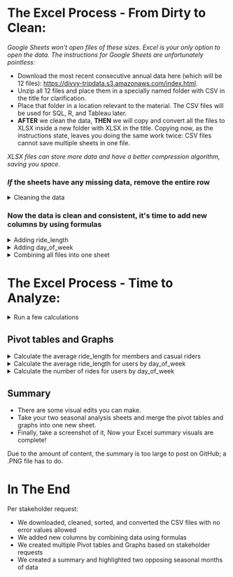 # The Excel Process - From Dirty to Clean:                                       

*Google Sheets won't open files of these sizes. Excel is your only option to open the data. The instructions for Google Sheets are unfortunately pointless:*

* Download the most recent consecutive annual data here (which will be 12 files): https://divvy-tripdata.s3.amazonaws.com/index.html.
* Unzip all 12 files and place them in a specially named folder with CSV in the title for clarification.
* Place that folder in a location relevant to the material. The CSV files will be used for SQL, R, and Tableau later.
* <strong>AFTER</strong> we clean the data, <strong>THEN</strong> we will copy and convert all the files to XLSX inside a new folder with XLSX in the title. Copying now, as the instructions state, leaves you doing the same work twice: CSV files cannot save multiple sheets in one file.

*XLSX files can store more data and have a better compression algorithm, saving you space.*

### *If* the sheets have any missing data, remove the entire row
<details>
<summary> Cleaning the data </summary> 
  
  *This process is per situation, and normally stakeholders are involved in the decision on what to do with empty cells.*
  
  <ol>
    <li> Open the first file. Select all fields (including column names) by clicking and dragging over all columns or by clicking the utmost upper-left from the field section of the sheet. Aka, above row 1 and to the left of column A. </li>
    <li> After selecting all fields, press F5 or hold down CTRL+G until a "Go To" window pops up > Select "Special" > Click "Blanks" > Hit OK. This may take minutes to finish running. </li>
    <li> Once finished, scroll down until you see a highlighted cell or chunk of cells. Right-click when hovered over one and choose "Delete," then choose "Entire row" (you may get a warning; hit OK). This will take minutes, and your sheet may freeze; that's normal. </li>
    <li> Unfortunately, you must do all of these steps on your current sheet and follow sheets as many times as it takes until your results land you at the bottom of the sheet. The benefit of checking one too many times is you get the last row number. This information is useful.</li>
  </ol>
  <ul>
    <li> Normally you sort and filter each column depending on the data type looking for anomalies or any number of error values </li>
    <ul>
      <li> Currency: currency types that are out of range. </li>
      <li> Date: dates that are out of range. </li>
      <li> Number: numbers that are out of range. </li>
      <li> Percentage: percentages that are out of range. </li>
      <li> Text: letters or word lengths that are out of range. </li>
      <li> Time: times that are out of range. </li>
    </ul>
  </ul>
  
  *This data is much cleaner than in normal situations, but we will see one instance where it may be applicable.*
  
</details>  

### Now the data is clean and consistent, it's time to add new columns by using formulas
<details>
<summary> Adding ride_length </summary>
  
  *In truth, normally we would also touch base with the stakeholders to ask about removing certain ride_length duration ranges because high and low thresholds are anomalies, offer little insight, and skew most results, outside of rare instances.*
  
 <ol>
   <li> In your spreadsheet, create a column called "ride_length" in Column N, row 1. </li>
   <li>Calculate the length of each ride using the minus operator from columns C (started_at) and D (ended_at) Enter "=D2-C2" in cell N2. </li>
   <li> Your result will be a data type called "float". We need to change that into the time format of HH:MM:SS. </li>
   <li> Select N2 > right click > A window pop-up will appear select "Format Cells" (again Excel may freeze). </li>
   <li> While in the "Number" tab find "Category:" and change it to "Time" > Type: > "37:30:55" > hit OK. </li>
   <li> Select N2 > press CTRL+C > use macros to autofill the column (web search) or Select N2 > press CTRL+C > in N3, hold CTRL+SHIFT+down-arrow key > CTRL+V aka paste. </li>
   <li> Now we need to scroll down and find the last data-filled row + 1. Select that cell then hold the CTRL+SHIFT+down-arrow key again to delete the invalid entries (Use PAGE UP & DOWN to move smoothly when close to the bottom filled row).</li>
   
   ### Some months *might* have faulty "ride_length" data filled with ####### which SQL will not allow. As analyst doing our process step, let's investigate using "Sort" and deleting these rows. 
   
   ### Also, I suggest deleting all rows from "ride_length" with durations above 24:59:00. This is not a mandate, but depending on your SQL skill level, it may help.
   
   <li> Select <strong>ALL</strong> columns and click on the "Data" tab at the top of the sheet > click Sort > Sort by ride_length > Order Largest to Smallest. Any cells in "ride_length" filled with ####### need their whole row deleted (mind your header row). Then check from smallest to largest for any cells filled with #######. The reason the cells are messed up and filled with ####### is that the "start_at" and "end_at" column data are reading backwards. We don't have the authority to flip them, so our only means is to delete them. </li>
   
   * *Excel is a mess when sorting. It doesn't have the ability to use a primary key to sort all of the fields based on one column. If you forget to sort by <strong>all</strong> columns, your data will be wrong. Also, filtering is limited to 10,000 unique items; with files of this size, filtering for what we need to accomplish is useless.*
   
   <li> Now repeat these steps for all 12 sheets. </li>
</ol>
</details>

<details>
<summary> Adding day_of_week </summary>
  
<ol>
<li> In your spreadsheet, create a column called "day_of_week." in Column O, row 1. </li>
<li> In O2, enter "=WEEKDAY(C2,1)", 1 = Sunday, and 7 = Saturday. Later, if you prefer your column to have the actual weekday name, use "=TEXT(C2, "dddd")" but only after switching to XLSX. The only catch is =MODE() cannot use the TEXT data type. Workarounds include manually writing in the day name in your pivot tables or flipping the column formula when desired.</li>
<li> Select O2 > press CTRL+C > use macros to autofill the column (web search) or Select O2 > press CTRL+C > in O3, hold CTRL+SHIFT+down-arrow key > CTRL + V aka paste. </li> 
 <li> Again we need to scroll down and find the last data filled row + 1. Select that cell then hold CTRL+SHIFT+down-arrow key again to delete the invalid entries (use PAGE UP and PAGE DOWN to move smoothly when close to the bottom filled row). </li>
 <li> Repeat these steps for all 12 sheets, and make sure to save your work. We're done with the CSV files until SQL and R. </li>
 </ol>
</details>

<details>
  <summary> Combining all files into one sheet </summary> 
  
  *<strong>NOW</strong> We are going to copy and convert all the files to XLSX inside a new folder with XLSX in the title.*
  
<ol>
<li> Open the first clean CSV file. </li>
<li> File > Save As > Browse > Your XLSX folder location > Save as type: Excel Workbook. Do this for all 12. </li>
<li> We are going to merge the 11 other sheets into the first sheet by creating new tabs at the bottom by using Power Query (Google search) or simply copying and pasting each sheet with CTRL+A > CTRL+C > and then pasting into a new tab in the first sheet with CTRL+V. Your first sheet will have 12 tabs when finished. </li> 
<li> Do this for all 12. Be mindful to keep your sheet tab names consistent if you're copying and pasting. They won't auto-populate. </li> 
</ol>
  
*Notice all your file sizes are smaller now and you now have a mega file too :clap:.*
</details>  


# The Excel Process - Time to Analyze:
<details>
  <summary> Run a few calculations </summary> 
  
  *Switch to the XLSX mega file now. Run a few calculations in two tabs of opposite seasons to get a better sense of the data layout.* 
  
<ol>
<li> Calculate the mean of ride_length: in cell Q2, type =AVERAGE(N:N), then format to time just like when we made column N "ride_length". Then make a header in Q1 so you remember what your result represents. </li>
<li> Calculate the max ride_length: in cell Q5, enter =MAX(N:N), then format to time again. Then make a header in Q4 so you remember what your result represents. </li>
<li> Calculate the mode for day_of_week: in cell Q8 enter =MODE(O:O). Then make a header in Q7 so you remember what your result represents. </li>  
</ol>
</details>  

## Pivot tables and Graphs
<details>
<summary> Calculate the average ride_length for members and casual riders </summary>
  
  *Create these 3 pivot tables and graphs in both pre-selected opposite season tabs used earlier.* 
  
<ol>
<li> In cell Q11 click "Insert" on the top tab > Click "PivotTable" > select columns M and N together > Existing Worksheet then OK. </li>
<li> Drag member_casual in the Rows area and ride_length in the Values area > Left-click it and choose "Value Field Settings" change Count to Average. </li>
  
  * (blank) auto populates inside your pivot table, this is normal. Remove (blank) by clicking on cell Q11
  
<li> Now that you have your first pivot table, it is time to format R12-R14 just like column N "ride_length" to time. </li>
<li> The last step is to graph it. Click Q11 > at the top of Excel, click "Insert" > "Recommended Charts" > "Pie". </li>
<li> Place its upper-left corner in Q15. Use whatever chart you like. I just find pie to be the best for this table. </li>
<li> Select the chart and click on "chart styles". Pick whatever variation you like. Shrink the graph to your preference. </li>
</ol>
</details>

<details>
<summary> Calculate the average ride_length for users by day_of_week </summary>
<ol>
<li> In cell Q29, click "Insert" on the top tab > Click "PivotTable" > select columns M, N and O together > Existing Worksheet then OK. </li>
<li> Drag member_casual in the Rows area and ride_length in the Values area > Left-click it and choose "Value Field Settings" change Count to Average. Finally, drag day_of_week into the Columns area. </li>
  
 * (blank) auto populates inside your pivot table; this is normal. Remove (blank) by clicking on cell Q31
<li> Now it is time to format R31-Y33 just like column N "ride_length" to time. </li>
<li> Time to graph it. Click Q29 > at the top of Excel, click "Insert" > "Recommended Charts" > "Column." </li>
<li> Place its upper-left corner in Q34. Use whatever chart you like. I just find columns to be the best for this table. </li>
<li> It is recommended you change the day-of-week color palette for 1 & 2 because they match the first graph. </li> 
<li> Click into the new graph, then click a bar. Right-click it once selected and select "fill". Stretch the graph to column Y. </li>
</ol>
</details>

<details>
<summary> Calculate the number of rides for users by day_of_week </summary>
  
*This one is a little tricky.* 
<ol>
<li> In cell T3, click "Insert" on the top tab > Click "PivotTable" > select columns A, M and O together > Existing worksheet, then OK. </li>
<li> Drag ride_id into the Value area and make sure its "Value Field Setting is set to Count. Then drag member_casual and day_of_week to the Rows area. </li>
  
   * (blank) auto-populates inside your pivot table; this is normal. Remove (blank) by clicking on cell T3
 
  <details>
  <summary> Solution </summary>
    <ol>
<li> To get the pivot table to form, you must select all columns.</li>
<li> To get the pivot table to be sorted by day instead of member type, day_of_week must be loaded into the Rows area first. </li>
      </ol>
    </details>
<li> It's time to graph it. Click T3 > At the top of Excel, click "Insert" > "Recommended Charts" > "Column." </li>
<li> Place its upper-left corner in V3. Use whatever chart you like. I just find columns to be the best for this table too. </li>
<li> It is recommended that you change the member color to the same orange as the first graph. </li>
<li> It is also recommended to stretch the graph to column Z and row 25. </li>
<li> Also, you can change day_of_week to text format now. </li>
</ol>
</details>

## Summary 
* There are some visual edits you can make.
* Take your two seasonal analysis sheets and merge the pivot tables and graphs into one new sheet.
* Finally, take a screenshot of it, Now your Excel summary visuals are complete!

Due to the amount of content, the summary is too large to post on GitHub; a .PNG file has to do.

# In The End
Per stakeholder request: 
* We downloaded, cleaned, sorted, and converted the CSV files with no error values allowed
* We added new columns by combining data using formulas
* We created multiple Pivot tables and Graphs based on stakeholder requests
* We created a summary and highlighted two opposing seasonal months of data
